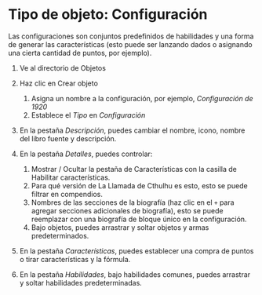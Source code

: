 # Tipo de objeto: Configuración

Las configuraciones son conjuntos predefinidos de habilidades y una forma de generar las características (esto puede ser lanzando dados o asignando una cierta cantidad de puntos, por ejemplo).

1. Ve al directorio de Objetos
2. Haz clic en Crear objeto

   1. Asigna un nombre a la configuración, por ejemplo, _Configuración de 1920_
   2. Establece el _Tipo_ en _Configuración_

3. En la pestaña _Descripción_, puedes cambiar el nombre, icono, nombre del libro fuente y descripción.
4. En la pestaña _Detalles_, puedes controlar:

   1. Mostrar / Ocultar la pestaña de Características con la casilla de Habilitar características.
   2. Para qué versión de La Llamada de Cthulhu es esto, esto se puede filtrar en compendios.
   3. Nombres de las secciones de la biografía (haz clic en el `+` para agregar secciones adicionales de biografía), esto se puede reemplazar con una biografía de bloque único en la configuración.
   4. Bajo objetos, puedes arrastrar y soltar objetos y armas predeterminados.

5. En la pestaña _Características_, puedes establecer una compra de puntos o tirar características y la fórmula.
6. En la pestaña _Habilidades_, bajo habilidades comunes, puedes arrastrar y soltar habilidades predeterminadas.
